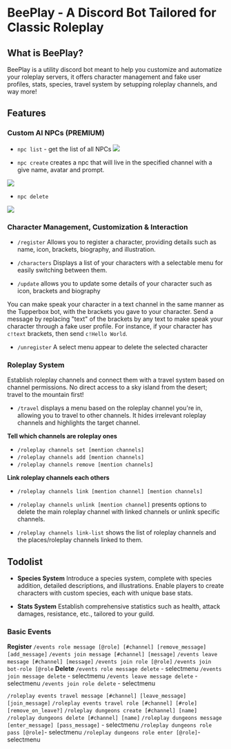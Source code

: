 # BeePlay - A Discord Bot Tailored for Classic Roleplay

## What is BeePlay?

BeePlay is a utility discord bot meant to help you customize and automatize your roleplay servers, it offers character management and fake user profiles, stats, species, travel system by setupping roleplay channels, and way more!

## Features

### Custom AI NPCs (PREMIUM)

- `npc list` - get the list of all NPCs
  ![](https://i.imgur.com/f0jntlT.png)

- `npc create` creates a npc that will live in the specified
  channel with a give name, avatar and prompt.

![](https://i.imgur.com/kCHkkRI.png)

- `npc delete`

![](https://i.imgur.com/MsXavum.png)

### Character Management, Customization & Interaction

- `/register`
  Allows you to register a character, providing details such as name, icon, brackets, biography, and illustration.

- `/characters`
  Displays a list of your characters with a selectable menu for easily switching between them.

- `/update` allows you to update some details of your character such as icon, brackets and biography

You can make speak your character in a text channel in the same manner as the Tupperbox bot, with the brackets you gave to your character. Send a message by replacing "text" of the brackets by any text to make speak your character through a fake user profile. For instance, if your character has `c!text` brackets, then send `c!Hello World`.

- `/unregister`
  A select menu appear to delete the selected character

### Roleplay System

Establish roleplay channels and connect them with a travel system based on channel permissions. No direct access to a sky island from the desert; travel to the mountain first!

- `/travel` displays a menu based on the roleplay channel you're in, allowing you to travel to other channels. It hides irrelevant roleplay channels and highlights the target channel.

**Tell which channels are roleplay ones**

- `/roleplay channels set [mention channels]`
- `/roleplay channels add [mention channels]`
- `/roleplay channels remove [mention channels]`

**Link roleplay channels each others**

- `/roleplay channels link [mention channel] [mention channels]`

- `/roleplay channels unlink [mention channel]` presents options to delete the main roleplay channel with linked channels or unlink specific channels.

- `/roleplay channels link-list` shows the list of roleplay channels and the places/roleplay channels linked to them.

## Todolist

- **Species System**
  Introduce a species system, complete with species addition, detailed descriptions, and illustrations. Enable players to create characters with custom species, each with unique base stats.

- **Stats System**
  Establish comprehensive statistics such as health, attack damages, resistance, etc., tailored to your guild.

### Basic Events

**Register**
`/events role message [@role] [#channel] [remove_message] [add_message]`
`/events join message [#channel] [message]`
`/events leave message [#channel] [message]`
`/events join role [@role]`
`/events join bot-role [@role`
**Delete**
`/events role message delete` - selectmenu
`/events join message delete` - selectmenu
`/events leave message delete` - selectmenu
`/events join role delete` - selectmenu

`/roleplay events travel message [#channel] [leave_message] [join_message]`
`/roleplay events travel role [#channel] [#role] [remove_on_leave?]`
`/roleplay dungeons create [#channel] [name]`
`/roleplay dungeons delete [#channel] [name]`
`/roleplay dungeons message [enter_message] [pass_message]` - selectmenu
`/roleplay dungeons role pass [@role]`- selectmenu
`/roleplay dungeons role enter [@role]`- selectmenu
